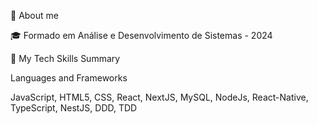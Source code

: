 👱  About me

🎓 Formado em Análise e Desenvolvimento de Sistemas - 2024

🚀  My Tech Skills Summary

Languages and Frameworks

JavaScript, HTML5, CSS, React, NextJS, MySQL, NodeJs, React-Native, TypeScript, NestJS, DDD, TDD

